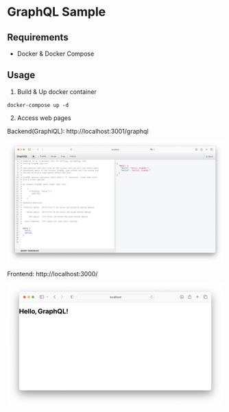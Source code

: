 # GraphQL Sample

## Requirements

- Docker & Docker Compose

## Usage

1. Build & Up docker container

```
docker-compose up -d
```

2. Access web pages

Backend(GraphiQL): http://localhost:3001/graphql

![Backend(GraphiQL)](docs/images/backend_graphiql.png)

Frontend: http://localhost:3000/

![Frontend](docs/images/frontend.png)
